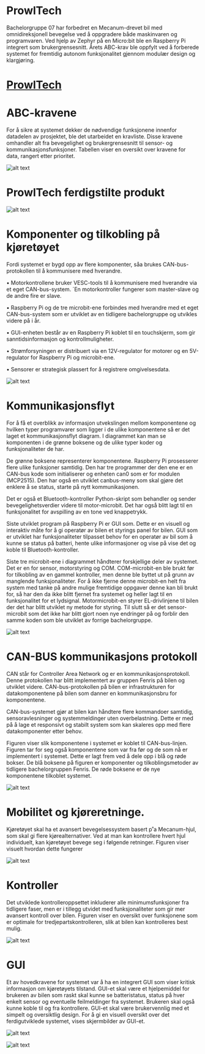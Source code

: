 # ProwlTech
Bachelorgruppe 07 har forbedret en Mecanum-drevet bil med omnidireksjonell bevegelse ved å oppgradere både maskinvaren og programvaren. Ved hjelp av Zephyr på en Micro:bit ble en Raspberry Pi integrert som brukergrensesnitt. Årets ABC-krav ble oppfylt ved å forberede systemet for fremtidig autonom funksjonalitet gjennom modulær design og klargjøring.

# [ProwlTech](https://github.com/Antonio-Cezar/ProwlTech-USN-G07-25)


# ABC-kravene
For å sikre at systemet dekker de nødvendige funksjonene innenfor datadelen av prosjektet, ble det utarbeidet en kravliste. Disse kravene omhandler alt fra bevegelighet og brukergrensesnitt til sensor- og kommunikasjonsfunksjoner. Tabellen viser en oversikt over kravene for data, rangert
etter prioritet.

![alt text](img/IMG_7309.PNG)


# ProwlTech ferdigstilte produkt

![alt text](img/ph.bilv2.jpg)


# Komponenter og tilkobling på kjøretøyet

Fordi systemet er bygd opp av flere komponenter, såa brukes CAN-bus-protokollen til å kommunisere med hverandre. 

• Motorkontrollene bruker VESC-tools til å kommunisere med hverandre via et eget CAN-bus-system. ´En motorkontroller fungerer som master-slave og de andre fire er slave.

• Raspberry Pi og de tre microbit-ene forbindes med hverandre med et eget CAN-bus-system som er utviklet av en tidligere bachelorgruppe og utvikles videre på i år.

• GUI-enheten består av en Raspberry Pi koblet til en touchskjerm, som gir sanntidsinformasjon og kontrollmuligheter.

• Strømforsyningen er distribuert via en 12V-regulator for motorer og en 5V-regulator for Raspberry Pi og microbit-ene.

• Sensorer er strategisk plassert for å registrere omgivelsesdata.

![alt text](img/Bil%20og%20komponent%20modell-Data%20v5.jpg)


# Kommunikasjonsflyt
For å få et overblikk av informasjon utvekslingen mellom komponentene og hvilken typer programvarer som ligger i de ulike komponentene så er det laget et kommunikasjonsflyt diagram. I diagrammet kan man se komponenten i de grønne boksene og de ulike typer koder og funksjonaliteter de har. 

De grønne boksene representerer komponentene. Raspberry Pi prosesserer flere ulike funksjoner samtidig. Den har tre programmer der den ene er en CAN-bus kode som initialiserer og enheten can0 som er for modulen (MCP2515). Den har også en utviklet canbus-meny som skal gjøre det enklere å se status, starte på nytt kommunikasjonen.

Det er også et Bluetooth-kontroller Python-skript som behandler og sender bevegelighetsverdier videre til motor-microbit. Det har også blitt lagt til en funksjonalitet for avspilling av en tone ved knappetrykk.

Siste utviklet program på Raspberry Pi er GUI som. Dette er en visuell og interaktiv måte for å gi operatør av bilen et styrings panel for bilen. GUI som er utviklet har funksjonaliteter tilpasset behov for en operatør av bil som å kunne se status på batteri, hente ulike informasjoner og vise på vise det og koble til Bluetooth-kontroller.

Siste tre microbit-ene i diagrammet håndterer forskjellige deler av systemet. Det er en for sensor, motorstyring og COM. COM-microbit-en ble brukt før for tilkobling av en gammel kontroller, men denne ble byttet ut på grunn av manglende funksjonaliteter. For å ikke fjerne denne microbit-en helt fra system med tanke på andre mulige fremtidige oppgaver denne kan bli brukt for, så har den da ikke blitt fjernet fra systemet og heller lagt til en funksjonalitet for et lydsignal. Motormicrobit-en styrer EL-drivlinjene til bilen der det har blitt utviklet ny metode for styring. Til slutt så er det sensor-microbit som det ikke har blitt gjort noen nye endringer på og forblir den samme koden som ble utviklet av forrige bachelorgruppe.

![alt text](img/kommunikasjonsflyt.jpg)


# CAN-BUS kommunikasjons protokoll
CAN står for Controller Area Network og er en kommunikasjonsprotokoll. Denne protokollen har blitt implementert av gruppen Fenris på bilen og utviklet videre. CAN-bus-protokollen på bilen er infrastrukturen for datakomponentene på bilen som danner en kommunikasjonsbru for komponentene. 

CAN-bus-systemet gjør at bilen kan håndtere flere kommandoer samtidig, sensoravlesninger og systemmeldinger uten overbelastning. Dette er med på å lage et responsivt og stabilt system som kan skaleres opp med flere datakomponenter etter behov.

Figuren viser slik komponentene i systemet er koblet til CAN-bus-linjen. Figuren tar for seg også komponentene som var fra før og de som nå er implementert i systemet. Dette er lagt frem ved å dele opp i blå og røde bokser. De blå boksene på figuren er komponenter og tilkoblingsmetoder av tidligere bachelorgruppen Fenris. De røde boksene er de nye komponentene tilkoblet systemet.


![alt text](img/Komponent%20kobling%20på%20CAN-bus%20v9.jpg)


# Mobilitet og kjøreretninge.

Kjøretøyet skal ha et avansert bevegelsessystem basert p˚a Mecanum-hjul, som skal gi flere kjørealternativer.
Ved at man kan kontrollere hvert hjul individuelt, kan kjøretøyet bevege seg i følgende retninger.
Figuren viser visuelt hvordan dette fungerer

![alt text](img/Modell%20retning%20V2.jpg)


# Kontroller

Det utviklede kontrolleroppsettet inkluderer alle minimumsfunksjoner fra tidligere faser, men er i tillegg utvidet med funksjonaliteter som gir mer avansert kontroll over bilen. Figuren viser en oversikt over funksjonene som er optimale for tredjepartskontrolleren, slik at bilen kan kontrolleres best mulig.

![alt text](img/Controller%20og%20kjøreretninger%20v3.jpg)


# GUI
Et av hovedkravene for systemet var å ha en integrert GUI som viser kritisk informasjon om kjøretøyets tilstand. GUI-et skal være et hjelpemiddel for brukeren av bilen som raskt skal kunne se batteristatus, status på hver enkelt sensor og eventuelle feilmeldinger fra systemet. Brukeren skal også kunne koble til og fra kontrollere. GUI-et skal være brukervennlig med et simpelt og oversiktlig design. For å gi en visuell oversikt over det ferdigutviklede systemet, vises skjermbilder av GUI-et.

![alt text](img/GUI_wireframe_3.png)



![alt text](img/GUI_modell_4.png)